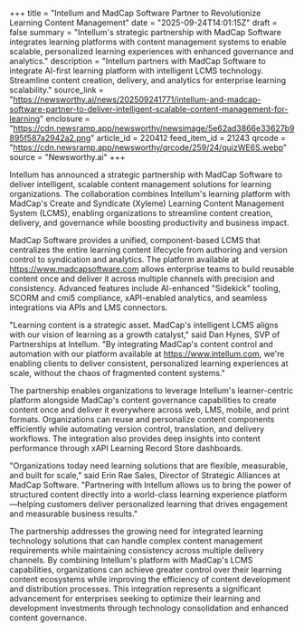 +++
title = "Intellum and MadCap Software Partner to Revolutionize Learning Content Management"
date = "2025-09-24T14:01:15Z"
draft = false
summary = "Intellum's strategic partnership with MadCap Software integrates learning platforms with content management systems to enable scalable, personalized learning experiences with enhanced governance and analytics."
description = "Intellum partners with MadCap Software to integrate AI-first learning platform with intelligent LCMS technology. Streamline content creation, delivery, and analytics for enterprise learning scalability."
source_link = "https://newsworthy.ai/news/202509241771/intellum-and-madcap-software-partner-to-deliver-intelligent-scalable-content-management-for-learning"
enclosure = "https://cdn.newsramp.app/newsworthy/newsimage/5e62ad3866e33627b9895f587a2942a2.png"
article_id = 220412
feed_item_id = 21243
qrcode = "https://cdn.newsramp.app/newsworthy/qrcode/259/24/quizWE6S.webp"
source = "Newsworthy.ai"
+++

<p>Intellum has announced a strategic partnership with MadCap Software to deliver intelligent, scalable content management solutions for learning organizations. The collaboration combines Intellum's learning platform with MadCap's Create and Syndicate (Xyleme) Learning Content Management System (LCMS), enabling organizations to streamline content creation, delivery, and governance while boosting productivity and business impact.</p><p>MadCap Software provides a unified, component-based LCMS that centralizes the entire learning content lifecycle from authoring and version control to syndication and analytics. The platform available at <a href="https://www.madcapsoftware.com" rel="nofollow" target="_blank">https://www.madcapsoftware.com</a> allows enterprise teams to build reusable content once and deliver it across multiple channels with precision and consistency. Advanced features include AI-enhanced "Sidekick" tooling, SCORM and cmi5 compliance, xAPI-enabled analytics, and seamless integrations via APIs and LMS connectors.</p><p>"Learning content is a strategic asset. MadCap's intelligent LCMS aligns with our vision of learning as a growth catalyst," said Dan Hynes, SVP of Partnerships at Intellum. "By integrating MadCap's content control and automation with our platform available at <a href="https://www.intellum.com" rel="nofollow" target="_blank">https://www.intellum.com</a>, we're enabling clients to deliver consistent, personalized learning experiences at scale, without the chaos of fragmented content systems."</p><p>The partnership enables organizations to leverage Intellum's learner-centric platform alongside MadCap's content governance capabilities to create content once and deliver it everywhere across web, LMS, mobile, and print formats. Organizations can reuse and personalize content components efficiently while automating version control, translation, and delivery workflows. The integration also provides deep insights into content performance through xAPI Learning Record Store dashboards.</p><p>"Organizations today need learning solutions that are flexible, measurable, and built for scale," said Erin Rae Sales, Director of Strategic Alliances at MadCap Software. "Partnering with Intellum allows us to bring the power of structured content directly into a world-class learning experience platform—helping customers deliver personalized learning that drives engagement and measurable business results."</p><p>The partnership addresses the growing need for integrated learning technology solutions that can handle complex content management requirements while maintaining consistency across multiple delivery channels. By combining Intellum's platform with MadCap's LCMS capabilities, organizations can achieve greater control over their learning content ecosystems while improving the efficiency of content development and distribution processes. This integration represents a significant advancement for enterprises seeking to optimize their learning and development investments through technology consolidation and enhanced content governance.</p>